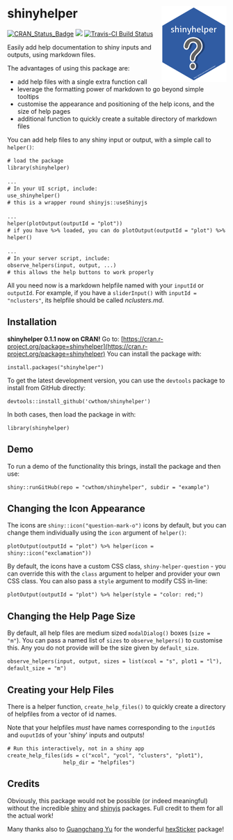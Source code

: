 # shinyhelper <img src="data-raw/logo.png" align="right"/>


[![CRAN_Status_Badge](http://www.r-pkg.org/badges/version/shinyhelper)](https://cran.r-project.org/package=shinyhelper)
[![](https://cranlogs.r-pkg.org/badges/shinyhelper)](https://cran.r-project.org/package=shinyhelper)
[![Travis-CI Build Status](https://travis-ci.org/cwthom/shinyhelper.svg?branch=master)](https://travis-ci.org/cwthom/shinyhelper)


Easily add help documentation to shiny inputs and outputs, using markdown files.

The advantages of using this package are:

* add help files with a single extra function call
* leverage the formatting power of markdown to go beyond simple tooltips
* customise the appearance and positioning of the help icons, and the size of help pages
* additional function to quickly create a suitable directory of markdown files

You can add help files to any shiny input or output, with a simple call to `helper()`:
```
# load the package
library(shinyhelper)

...
# In your UI script, include:
use_shinyhelper()
# this is a wrapper round shinyjs::useShinyjs

...
helper(plotOutput(outputId = "plot"))
# if you have %>% loaded, you can do plotOutput(outputId = "plot") %>% helper()

...
# In your server script, include:
observe_helpers(input, output, ...)
# this allows the help buttons to work properly

```
All you need now is a markdown helpfile named with your `inputId` or `outputId`.
For example, if you have a `sliderInput()` with `inputId = "nclusters"`, its helpfile should be called *nclusters.md*.

## Installation

**shinyhelper 0.1.1 now on CRAN!** Go to: [https://cran.r-project.org/package=shinyhelper](https://cran.r-project.org/package=shinyhelper) 
You can install the package with:
```
install.packages("shinyhelper")
```

To get the latest development version, you can use the `devtools` package to install from GitHub directly:
```
devtools::install_github('cwthom/shinyhelper')
```

In both cases, then load the package in with:
```
library(shinyhelper)
```
## Demo

To run a demo of the functionality this brings, install the package and then use:
```
shiny::runGitHub(repo = "cwthom/shinyhelper", subdir = "example")
```

## Changing the Icon Appearance

The icons are `shiny::icon("question-mark-o")` icons by default, but you can change them individually using the `icon` argument of `helper()`:
```
plotOutput(outputId = "plot") %>% helper(icon = shiny::icon("exclamation"))
```
By default, the icons have a custom CSS class, `shiny-helper-question` - you can override this with the `class` argument to helper and provider your own CSS class. You can also pass a `style` argument to modify CSS in-line:
```
plotOutput(outputId = "plot") %>% helper(style = "color: red;")
```

## Changing the Help Page Size

By default, all help files are medium sized `modalDialog()` boxes (`size = "m"`). You can pass a named list of `sizes` to `observe_helpers()` to customise this. Any you do not provide will be the size given by `default_size`.
```
observe_helpers(input, output, sizes = list(xcol = "s", plot1 = "l"), default_size = "m")
```

## Creating your Help Files

There is a helper function, `create_help_files()` to quickly create a directory of helpfiles from a vector of id names. 

Note that your helpfiles *must* have names corresponding to the `inputId`s and `ouputId`s of your 'shiny' inputs and outputs!
```
# Run this interactively, not in a shiny app
create_help_files(ids = c("xcol", "ycol", "clusters", "plot1"), 
                  help_dir = "helpfiles")
```

## Credits

Obviously, this package would not be possible (or indeed meaningful) without the incredible [shiny](https://github.com/rstudio/shiny) and [shinyjs](https://github.com/daattali/shinyjs) packages. Full credit to them for all the actual work!

Many thanks also to [Guangchang Yu](https://github.com/GuangchuangYu) for the wonderful [hexSticker](https://github.com/GuangchuangYu/hexSticker) package!

